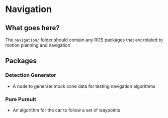 # Navigation

## What goes here?
The `navigation/` folder should contain any ROS packages that are related to motion planning and navigation

## Packages
### Detection Generator
- A node to generate mock cone data for testing navigation algorithms

### Pure Pursuit
- An algorithm for the car to follow a set of waypoints
